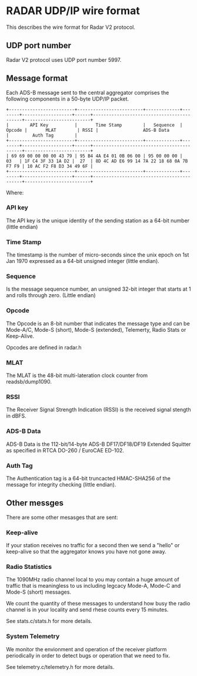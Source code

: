 # RADAR UDP/IP wire format

This describes the wire format for Radar V2 protocol.

## UDP port number

Radar V2 protocol uses UDP port number 5997.

## Message format

Each ADS-B message sent to the central aggregator comprises the following components in a 50-byte UDP/IP packet.

```
+-------------------------+-------------------------+-------------+--------+-------------------+------+-------------------------------------------+-------------------------+
|        API Key          |       Time Stamp        |   Sequence  | Opcode |       MLAT        | RSSI |                 ADS-B Data                |         Auth Tag        |
+-------------------------+-------------------------+-------------+--------+-------------------+------+-------------------------------------------+-------------------------+
| 69 69 00 00 00 00 43 79 | 95 B4 4A E4 01 0B 06 00 | 95 00 00 00 |   03   | 1F C4 3F 33 1A D2 |  27  | 8D 4C AD E6 99 14 7A 22 18 68 0A 7B F7 F9 | 10 AC F2 F8 D3 34 49 6F |
+-------------------------+-------------------------+-------------+--------+-------------------+------+-------------------------------------------+-------------------------+
```

Where:

### API key

The API key is the unique identity of the sending station as a 64-bit number (little endian)

### Time Stamp

The timestamp is the number of micro-seconds since the unix epoch on 1st Jan 1970
expressed as a 64-bit unsigned integer (little endian).

### Sequence

Is the message sequence number, an unsigned 32-bit integer that starts at 1
and rolls through zero. (Little endian)

### Opcode

The Opcode is an 8-bit number that indicates the message type and can be Mode-A/C, Mode-S (short), Mode-S (extended), Telemerty, Radio Stats or Keep-Alive.

Opcodes are defined in radar.h

### MLAT

The MLAT is the 48-bit multi-lateration clock counter from readsb/dump1090.

### RSSI

The Receiver Signal Strength Indication (RSSI) is the received signal stength in dBFS.

### ADS-B Data

ADS-B Data is the 112-bit/14-byte ADS-B DF17/DF18/DF19 Extended Squitter as specified in RTCA DO-260 / EuroCAE ED-102.

### Auth Tag

The Authentication tag is a 64-bit truncacted HMAC-SHA256 of the message for integrity checking (little endian).

## Other messges

There are some other mesasges that are sent:

### Keep-alive

If your station receives no traffic for a second then we send a "hello" or
keep-alive so that the aggregator knows you have not gone away.

### Radio Statistics

The 1090MHz radio channel local to you may contain a huge amount of traffic
that is meaningless to us including legcacy Mode-A, Mode-C and Mode-S
(short) messages.

We count the quantity of these messages to understand how busy the radio
channel is in your locality and send rhese counts every 15 minutes.

See stats.c/stats.h for more details.

### System Telemetry

We monitor the envionment and operation of the receiver platform periodically
in order to detect bugs or operation that we need to fix.

See telemetry.c/telemetry.h for more details.
